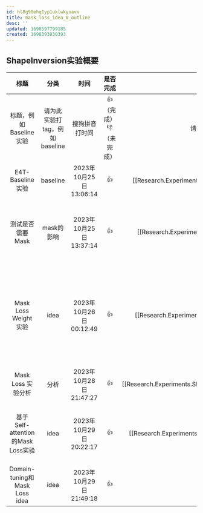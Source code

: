 ```yaml
---
id: hl8g90ehq1yp1uklwkyuavv
title: mask_loss_idea_0_outline
desc: ''
updated: 1698597799185
created: 1698393830393
---
```

## ShapeInversion实验概要


|               标题               |             分类             |          时间          |        是否完成        |                             详情页                             | 实验结论                                                                                                 |
| :---------------------------------: | :-----------------------------: | :----------------------: | :-----------------------: | :---------------------------------------------------------------: | ---------------------------------------------------------------------------------------------------------- |
|      标题，例如Baseline实验      | 请为此实验打tag，例如baseline |     搜狗拼音打时间     | 👍（完成）👎 （未完成） |                       请插入详细站内链接                       | 一句话总结                                                                                               |
|         E4T-Baseline实验         |           baseline           | 2023年10月25日13:06:14 |           👍           |    [[Research.Experiments.ShapeInversion.e4t_baseline_exp]]    | E4Tbaseline效果不错                                                                                      |
|         测试是否需要Mask         |          mask的影响          | 2023年10月25日13:37:14 |           👍           |      [[Research.Experiments.ShapeInversion.mask_is_need]]      | mask影响不大，但是使用mask去掉背景效果会差一些。因此，保留背景训练。                                     |
|       Mask Loss Weight实验       |             idea             | 2023年10月26日00:12:49 |           👍           |     [[Research.Experiments.ShapeInversion.mask_loss_idea]]     | 基于Cross-attention Map的Mask Loss Idea能够极大的改进shape的学习，一致性很好。但是编辑能力下降的很严重。 |
|        Mask Loss 实验分析        |             分析             | 2023年10月28日21:47:27 |           👍           | [[Research.Experiments.ShapeInversion.mask_loss_idea_analysis]] | 分析当下实验，未得出相关结论                                                                             |
| 基于Self-attention的Mask Loss实验 |             idea             | 2023年10月29日20:22:17 |           👍           |                             [[Research.Experiments.ShapeInversion.self_attn_mask_loss]]                                    | self-attention based Mask Loss效果不好，无法学习shape信息                                                |
|   Domain-tuning和Mask Loss idea   |             idea             | 2023年10月29日21:49:18 |           👍           |                                                                 |                                                                                                          |
